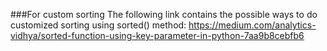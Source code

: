 ###For custom sorting
The following link contains the possible ways to do customized sorting using sorted() method: https://medium.com/analytics-vidhya/sorted-function-using-key-parameter-in-python-7aa9b8cebfb6
